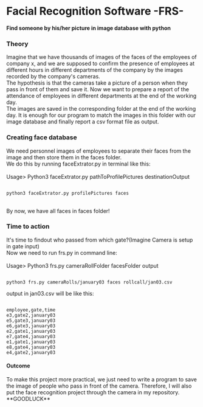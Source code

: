 # Facial Recognition Software -FRS-
**Find someone by his/her picture in image database with python**
<h3>
Theory 
</h3>
Imagine that we have thousands of images of the faces of the employees of company x, and we are supposed to confirm the presence of employees at different hours in different departments of the company by the images recorded by the company's cameras.
<br>
The hypothesis is that the cameras take a picture of a person when they pass in front of them and save it. Now we want to prepare a report of the attendance of employees in different departments at the end of the working day.
<br>
The images are saved in the corresponding folder at the end of the working day. It is enough for our program to match the images in this folder with our image database and finally report a csv format file as output.
<h3>
Creating face database
</h3>
We need personnel images of employees to separate their faces from the image and then store them in the faces folder.
<br>
We do this by running faceExtrator.py in terminal like this:<br><br>
Usage> Python3 faceExtrator.py pathToProfilePictures destinationOutput

```shell

python3 faceExtrator.py profilePictures faces

```

<br>
By now, we have all faces in faces folder!
<h3>
Time to action
</h3>
It's time to findout who passed from which gate?(Imagine Camera is setup in gate input)
<br>
Now we need to run frs.py in command line:
<br><br>
Usage> Python3 frs.py cameraRollFolder facesFolder output

```shell

python3 frs.py cameraRolls/january03 faces rollcall/jan03.csv

```

output in jan03.csv will be like this:

```csv

employee,gate,time
e3,gate2,january03
e5,gate3,january03
e6,gate3,january03
e2,gate1,january03
e7,gate4,january03
e1,gate1,january03
e8,gate4,january03
e4,gate2,january03

```

<h4>
Outcome
</h4>
To make this project more practical, we just need to write a program to save the image of people who pass in front of the camera. Therefore, I will also put the face recognition project through the camera in my repository.
<br>
**GOODLUCK**
